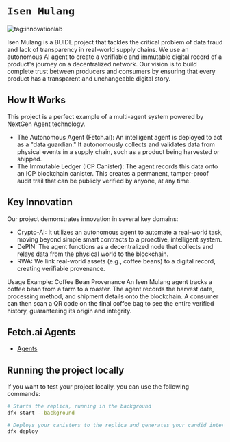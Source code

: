 # `Isen Mulang`
![tag:innovationlab](https://img.shields.io/badge/innovationlab-3D8BD3)

Isen Mulang is a BUIDL project that tackles the critical problem of data fraud and lack of transparency in real-world supply chains. We use an autonomous AI agent to create a verifiable and immutable digital record of a product's journey on a decentralized network.
Our vision is to build complete trust between producers and consumers by ensuring that every product has a transparent and unchangeable digital story.

## How It Works
This project is a perfect example of a multi-agent system powered by NextGen Agent technology.
- The Autonomous Agent (Fetch.ai): An intelligent agent is deployed to act as a "data guardian." It autonomously collects and validates data from physical events in a supply chain, such as a product being harvested or shipped.
- The Immutable Ledger (ICP Canister): The agent records this data onto an ICP blockchain canister. This creates a permanent, tamper-proof audit trail that can be publicly verified by anyone, at any time.

## Key Innovation
Our project demonstrates innovation in several key domains:
- Crypto-AI: It utilizes an autonomous agent to automate a real-world task, moving beyond simple smart contracts to a proactive, intelligent system.
- DePIN: The agent functions as a decentralized node that collects and relays data from the physical world to the blockchain.
- RWA: We link real-world assets (e.g., coffee beans) to a digital record, creating verifiable provenance.

Usage Example: Coffee Bean Provenance An Isen Mulang agent tracks a coffee bean from a farm to a roaster. The agent records the harvest date, processing method, and shipment details onto the blockchain. A consumer can then scan a QR code on the final coffee bag to see the entire verified history, guaranteeing its origin and integrity.

## Fetch.ai Agents
- [Agents](https://agentverse.ai/agents/details/agent1qww045c8sqkxl3chssxcjs0rj4mzssaf0lklge8kq8cyg0epkl7wck2ha50/profile)

## Running the project locally

If you want to test your project locally, you can use the following commands:

```bash
# Starts the replica, running in the background
dfx start --background

# Deploys your canisters to the replica and generates your candid interface
dfx deploy
```